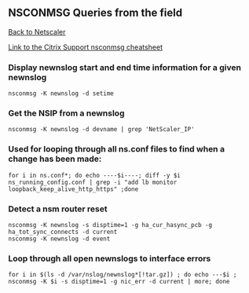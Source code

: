 ## NSCONMSG Queries from the field
[Back to Netscaler](netscaler.md)

[Link to the Citrix Support nsconmsg cheatsheet](https://docs.citrix.com/en-us/tech-zone/learn/diagrams-posters/cheat-sheet-adc-nsconmsg.html)

### Display newnslog start and end time information for a given newnslog
	nsconmsg -K newnslog -d setime

### Get the NSIP from a newnslog
	nsconmsg -K newnslog -d devname | grep 'NetScaler_IP'

### Used for looping through all ns.conf files to find when a change has been made:
	for i in ns.conf*; do echo ----$i----; diff -y $i ns_running_config.conf | grep -i "add lb monitor loopback_keep_alive_http_https" ;done 

### Detect a nsm router reset
	nsconmsg -K newnslog -s disptime=1 -g ha_cur_hasync_pcb -g ha_tot_sync_connects -d current
	nsconmsg -K newnslog -d event

### Loop through all open newnslogs to interface errors
	for i in $(ls -d /var/nslog/newnslog*[!tar.gz]) ; do echo ---$i ; nsconmsg -K $i -s disptime=1 -g nic_err -d current | more; done